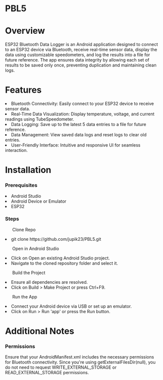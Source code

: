 # PBL5
<h1>Overview</h1>
<p>ESP32 Bluetooth Data Logger is an Android application designed to connect to an ESP32 device via Bluetooth, receive real-time sensor data, display the data using customizable speedometers, and log the results into a file for future reference. The app ensures data integrity by allowing each set of results to be saved only once, preventing duplication and maintaining clean logs.</p>
<h1>Features</h1>
<li>Bluetooth Connectivity: Easily connect to your ESP32 device to receive sensor data.</li>
<li>Real-Time Data Visualization: Display temperature, voltage, and current readings using TubeSpeedometer.</li>
<li>Data Logging: Save up to the latest 5 data entries to a file for future reference.</li>
<li>Data Management: View saved data logs and reset logs to clear old entries.</li>
<li>User-Friendly Interface: Intuitive and responsive UI for seamless interaction.</li></p>
<h1>Installation</h1>
<h3>Prerequisites</h3>
<li>Android Studio</li>
<li>Android Device or Emulator</li>
<li>ESP32</li>
<h3>Steps</h3>
<ol>Clone Repo</ol>
<li>git clone https://github.com/jupik23/PBL5.git</li>
<ol>Open in Android Studio</ol>
<li>Click on Open an existing Android Studio project.</li>
<li>Navigate to the cloned repository folder and select it.</li>
<ol>Build the Project</ol>
<li>Ensure all dependencies are resolved.</li>
<li>Click on Build > Make Project or press Ctrl+F9.</li>
<ol>Run the App</ol>
<li>Connect your Android device via USB or set up an emulator.</li>
<li>Click on Run > Run 'app' or press the Run button.</li>

<h1>Additional Notes</h1>
<h3>Permissions</h3>
<p>Ensure that your AndroidManifest.xml includes the necessary permissions for Bluetooth connectivity. Since you're using getExternalFilesDir(null), you do not need to request WRITE_EXTERNAL_STORAGE or READ_EXTERNAL_STORAGE permissions.</p>

